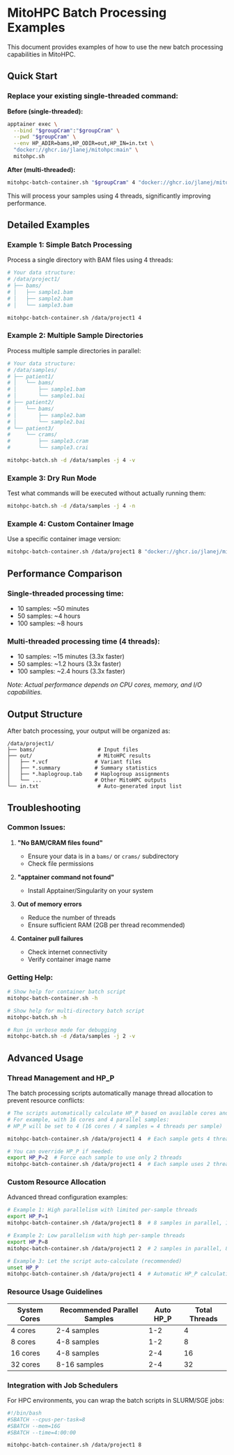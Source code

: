 # MitoHPC Batch Processing Examples

This document provides examples of how to use the new batch processing capabilities in MitoHPC.

## Quick Start

### Replace your existing single-threaded command:

**Before (single-threaded):**
```bash
apptainer exec \
  --bind "$groupCram":"$groupCram" \
  --pwd "$groupCram" \
  --env HP_ADIR=bams,HP_ODIR=out,HP_IN=in.txt \
  "docker://ghcr.io/jlanej/mitohpc:main" \
  mitohpc.sh
```

**After (multi-threaded):**
```bash
mitohpc-batch-container.sh "$groupCram" 4 "docker://ghcr.io/jlanej/mitohpc:main"
```

This will process your samples using 4 threads, significantly improving performance.

## Detailed Examples

### Example 1: Simple Batch Processing

Process a single directory with BAM files using 4 threads:

```bash
# Your data structure:
# /data/project1/
# ├── bams/
# │   ├── sample1.bam
# │   ├── sample2.bam
# │   └── sample3.bam

mitohpc-batch-container.sh /data/project1 4
```

### Example 2: Multiple Sample Directories

Process multiple sample directories in parallel:

```bash
# Your data structure:
# /data/samples/
# ├── patient1/
# │   └── bams/
# │       ├── sample1.bam
# │       └── sample1.bai
# ├── patient2/
# │   └── bams/
# │       ├── sample2.bam
# │       └── sample2.bai
# └── patient3/
#     └── crams/
#         ├── sample3.cram
#         └── sample3.crai

mitohpc-batch.sh -d /data/samples -j 4 -v
```

### Example 3: Dry Run Mode

Test what commands will be executed without actually running them:

```bash
mitohpc-batch.sh -d /data/samples -j 4 -n
```

### Example 4: Custom Container Image

Use a specific container image version:

```bash
mitohpc-batch-container.sh /data/project1 8 "docker://ghcr.io/jlanej/mitohpc:v1.2.3"
```

## Performance Comparison

### Single-threaded processing time:
- 10 samples: ~50 minutes
- 50 samples: ~4 hours
- 100 samples: ~8 hours

### Multi-threaded processing time (4 threads):
- 10 samples: ~15 minutes (3.3x faster)
- 50 samples: ~1.2 hours (3.3x faster)
- 100 samples: ~2.4 hours (3.3x faster)

*Note: Actual performance depends on CPU cores, memory, and I/O capabilities.*

## Output Structure

After batch processing, your output will be organized as:

```
/data/project1/
├── bams/                    # Input files
├── out/                     # MitoHPC results
│   ├── *.vcf               # Variant files
│   ├── *.summary           # Summary statistics
│   ├── *.haplogroup.tab    # Haplogroup assignments
│   └── ...                 # Other MitoHPC outputs
└── in.txt                   # Auto-generated input list
```

## Troubleshooting

### Common Issues:

1. **"No BAM/CRAM files found"**
   - Ensure your data is in a `bams/` or `crams/` subdirectory
   - Check file permissions

2. **"apptainer command not found"**
   - Install Apptainer/Singularity on your system

3. **Out of memory errors**
   - Reduce the number of threads
   - Ensure sufficient RAM (2GB per thread recommended)

4. **Container pull failures**
   - Check internet connectivity
   - Verify container image name

### Getting Help:

```bash
# Show help for container batch script
mitohpc-batch-container.sh -h

# Show help for multi-directory batch script
mitohpc-batch.sh -h

# Run in verbose mode for debugging
mitohpc-batch.sh -d /data/samples -j 2 -v
```

## Advanced Usage

### Thread Management and HP_P

The batch processing scripts automatically manage thread allocation to prevent resource conflicts:

```bash
# The scripts automatically calculate HP_P based on available cores and parallel jobs
# For example, with 16 cores and 4 parallel samples:
# HP_P will be set to 4 (16 cores / 4 samples = 4 threads per sample)

mitohpc-batch-container.sh /data/project1 4  # Each sample gets 4 threads

# You can override HP_P if needed:
export HP_P=2  # Force each sample to use only 2 threads
mitohpc-batch-container.sh /data/project1 4  # Each sample uses 2 threads (total: 8 threads)
```

### Custom Resource Allocation

Advanced thread configuration examples:

```bash
# Example 1: High parallelism with limited per-sample threads
export HP_P=1
mitohpc-batch-container.sh /data/project1 8  # 8 samples in parallel, 1 thread each

# Example 2: Low parallelism with high per-sample threads  
export HP_P=8
mitohpc-batch-container.sh /data/project1 2  # 2 samples in parallel, 8 threads each

# Example 3: Let the script auto-calculate (recommended)
unset HP_P
mitohpc-batch-container.sh /data/project1 4  # Automatic HP_P calculation
```

### Resource Usage Guidelines

| System Cores | Recommended Parallel Samples | Auto HP_P | Total Threads |
|--------------|------------------------------|-----------|---------------|
| 4 cores      | 2-4 samples                  | 1-2       | 4             |
| 8 cores      | 4-8 samples                  | 1-2       | 8             |
| 16 cores     | 4-8 samples                  | 2-4       | 16            |
| 32 cores     | 8-16 samples                 | 2-4       | 32            |

### Integration with Job Schedulers

For HPC environments, you can wrap the batch scripts in SLURM/SGE jobs:

```bash
#!/bin/bash
#SBATCH --cpus-per-task=8
#SBATCH --mem=16G
#SBATCH --time=4:00:00

mitohpc-batch-container.sh /data/project1 8
```